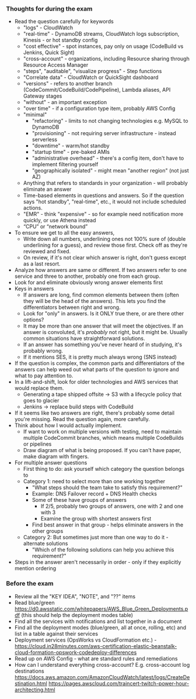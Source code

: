 ### Thoughts for during the exam
- Read the question carefully for keywords
  - "logs" - CloudWatch
  - "real-time" - DynamoDB streams, CloudWatch logs subscription, Kinesis - or hot standby config
  - "cost effective" - spot instances, pay only on usage (CodeBuild vs Jenkins, Quick Sight)
  - "cross-account" - organizations, including Resource sharing through Resource Access Manager
  - "steps", "auditable", "visualize progress" - Step functions
  - "Correlate data" - CloudWatch or QuickSight dashboard
  - "versions" - refers to another branch (CodeCommit/CodeBuild/CodePipeline), Lambda aliases, API Gateway stages
  - "without" - an important exception
  - "over time" - if a configuration type item, probably AWS Config
  - "minimal"
    - "refactoring" - limits to not changing technologies e.g. MySQL to DynamoDB
    - "provisioning" - not requiring server infrastructure - instead serverless
    - "downtime" - warm/hot standby
    - "startup time" - pre-baked AMIs
    - "administrative overhead" - there's a config item, don't have to implement filtering yourself
    - "geographically isolated" - might mean "another region" (not just AZ)
  - Anything that refers to standards in your organization - will probably eliminate an answer
  - Time-based elements in questions and answers. So if the question says "hot standby", "real-time", etc., it would not include scheduled actions.
  - "EMR" - think "expensive" - so for example need notification more quickly, or use Athena instead
  - “CPU” or “network bound”
- To ensure we get to all the easy answers, 
  - Write down all numbers, underlining ones not 100% sure of (double underlining for a guess), and review those first. Check off as they're reviewed and fixed.
  - On review, if it's not clear which answer is right, don't guess except as a last resort. 
- Analyze how answers are same or different. If two answers refer to one service and three to another, probably one from each group.
- Look for and eliminate obviously wrong answer elements first
- Keys in answers
  - If answers are long, find common elements between them (often they will be the head of the answers). This lets you find the differentiators between right and wrong.
  - Look for "only" in answers. Is it ONLY true there, or are there other options?
  - It may be more than one answer that will meet the objectives. If an answer is convoluted, it's *probably* not right, but it might be. Usually common situations have straightforward solutions.
  - If an answer has something you've never heard of in studying, it's probably wrong.
  - If it mentions SES, it is pretty much always wrong (SNS instead)
- If the question is complex, the common parts and differentiators of the answers can help weed out what parts of the question to ignore and what to pay attention to.
- In a lift-and-shift, look for older technologies and AWS services that would replace them. 
  - Generating a tape shipped offsite -> S3 with a lifecycle policy that goes to glacier
  - Jenkins -> replace build steps with CodeBuild
- If it seems like two answers are right, there's probably some detail you're missing. Read the question again, more carefully.
- Think about how I would actually implement.
  - If want to work on multiple versions with testing, need to maintain multiple CodeCommit branches, which means multiple CodeBuilds or pipelines
  - Draw diagram of what is being proposed. If you can't have paper, make diagram with fingers.
- For multiple answer questions
  - First thing to do: ask yourself which category the question belongs to
  - Category 1: need to select more than one working together
    - "What steps should the team take to satisfy this requirement?"
    - Example: DNS Failover record + DNS Health checks
    - Some of these have groups of answers
      - If 2/5, probably two groups of answers, one with 2 and one with 3
      - Examine the group with shortest answers first
    -   Find best answer in that group - helps eliminate answers in the other groups
  - Category 2: But sometimes just more than one way to do it - alternate solutions
    - "Which of the following solutions can help you achieve this requirement?"
- Steps in the answer aren't necessarily in order - only if they explicitly mention ordering

### Before the exam
- Review all the "KEY IDEA", "NOTE", and "??" items
- Read blue/green https://d0.awsstatic.com/whitepapers/AWS_Blue_Green_Deployments.pdf (this should help the deployment modes table)
- Find all the services with notifications and list together in a document
- Find all the deployment modes (blue/green, all at once, rolling, etc) and list in a table against their services
- Deployment services (OpsWorks vs CloudFormation etc.) - https://cloud.in28minutes.com/aws-certification-elastic-beanstalk-cloud-formation-opswork-codedeploy-differences
- Read up on AWS Config - what are standard rules and remediations
- How can I understand everything cross-account? E.g. cross-account log destinations https://docs.aws.amazon.com/AmazonCloudWatch/latest/logs/CreateDestination.html
https://pages.awscloud.com/traincert-twitch-power-hour-architecting.html
